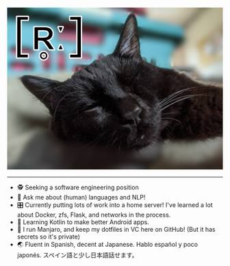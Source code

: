 <p align="center"><img src="https://github.com/qwertie64982/qwertie64982/blob/main/peep.jpg" alt="My cat Peep!"></p>

---

- 🕵️ Seeking a software engineering position
- 💬 Ask me about (human) languages and NLP!
- 🎛️ Currently putting lots of work into a home server! I've learned a lot about Docker, zfs, Flask, and networks in the process.
- 📱 Learning Kotlin to make better Android apps.
- 🐧 I run Manjaro, and keep my dotfiles in VC here on GitHub! (But it has secrets so it's private)
- 🌏 Fluent in Spanish, decent at Japanese. Hablo español y poco japonés. スペイン語と少し日本語話せます。
